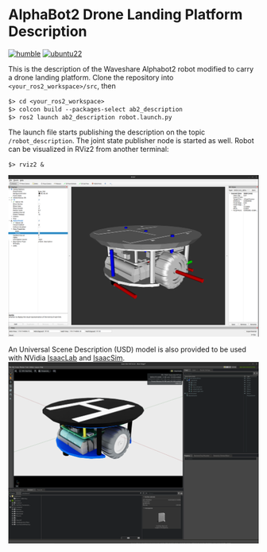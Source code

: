 # AlphaBot2 Drone Landing Platform Description

[![humble][humble-badge]][humble]
[![ubuntu22][ubuntu22-badge]][ubuntu22]

This is the description of the Waveshare Alphabot2 robot modified to carry a drone landing platform.
Clone the repository into `<your_ros2_workspace>/src`, then
```shell
$> cd <your_ros2_workspace>
$> colcon build --packages-select ab2_description
$> ros2 launch ab2_description robot.launch.py
```
The launch file starts publishing the description on the topic `/robot_description`. The joint state publisher node is started as well.
Robot can be visualized in RViz2 from another terminal:
```shell
$> rviz2 &
```
![Alphabot2 in RViz2](resources/ab2-rviz2.png)

[humble]: https://docs.ros.org/en/humble/index.html
[humble-badge]: https://img.shields.io/badge/-HUMBLE-orange?style=flat-square&logo=ros
[ubuntu22-badge]: https://img.shields.io/badge/-UBUNTU%2022%2E04-blue?style=flat-square&logo=ubuntu&logoColor=white
[ubuntu22]: https://releases.ubuntu.com/jammy/

An Universal Scene Description (USD) model is also provided to be used with NVidia [IsaacLab](https://github.com/isaac-sim/IsaacLab) and [IsaacSim](https://github.com/isaac-sim/IsaacSim).
![Alphabot2 in IsaacSim](resources/ab2-isaac-sim.png)
